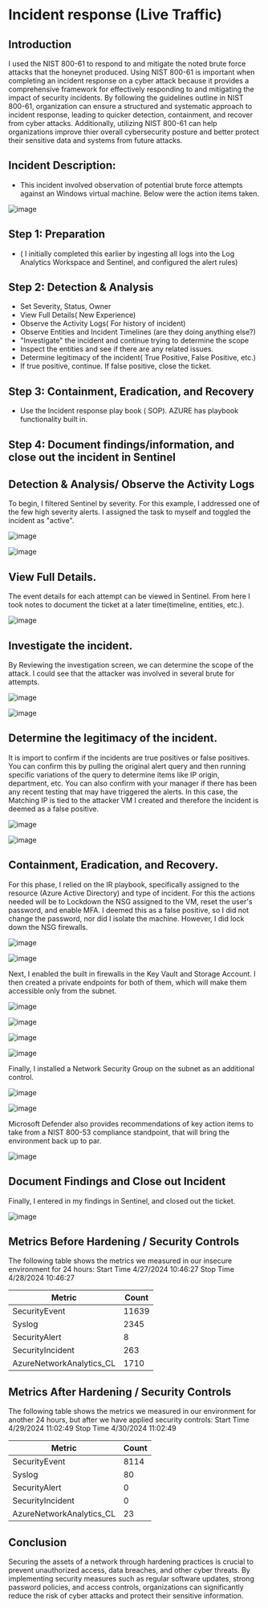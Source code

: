 # Incident response (Live Traffic)




## Introduction
I used the NIST 800-61 to respond to and mitigate the noted brute force attacks that the honeynet produced.   Using NIST 800-61 is important when completing an incident response on a cyber attack because it provides a comprehensive framework for effectively responding to and mitigating the impact of security incidents. By following the guidelines outline in NIST 800-61, organization can ensure a structured and systematic approach to incident response, leading to quicker detection, containment, and recover from cyber attacks. Additionally, utilizing NIST 800-61 can help organizations improve thier overall cybersecurity posture and better protect their sensitive data and systems from future attacks. 


## Incident Description:
- This incident involved observation of potential brute force attempts against an Windows virtual machine. Below were the action items taken.



![image](https://github.com/dbriones49/Incident-Response/assets/143753667/1ae97c06-4065-4122-8323-3377aae59d06)



## Step 1: Preparation
- ( I initially completed this earlier by ingesting all logs into the Log Analytics Workspace and Sentinel, and configured the alert rules)


## Step 2: Detection & Analysis
- Set Severity, Status, Owner
- View Full Details( New Experience)
- Observe the Activity Logs( For history of incident)
- Observe Entities and Incident Timelines (are they doing anything else?)
- "Investigate" the incident and continue trying to determine the scope
- Inspect the entities and see if there are any related issues.
- Determine legitimacy of the incident( True Positive, False Positive, etc.)
- If true positive, continue. If false positive, close the ticket.

## Step 3: Containment, Eradication, and Recovery
- Use the Incident response play book ( SOP). AZURE has playbook functionality built in. 


## Step 4: Document findings/information, and close out the incident in Sentinel
  









## Detection & Analysis/ Observe the Activity Logs
To begin, I filtered Sentinel by severity. For this example, I addressed one of the few high severity alerts. I assigned the task to myself and toggled the incident as "active".

![image](https://github.com/dbriones49/Incident-Response/assets/143753667/9d7bd041-616e-4970-a665-b78fa074d6e9)


![image](https://github.com/dbriones49/Incident-Response/assets/143753667/4329508a-8ba6-4194-8826-6f63c1f2ea4d)


## View Full Details.
The event details for each attempt can be viewed in Sentinel. From here I took notes to document the ticket at a later time(timeline, entities, etc.).


![image](https://github.com/dbriones49/Incident-Response/assets/143753667/54195b25-7ba8-43cb-98ee-195450d6fbd7)




## Investigate the incident.
By Reviewing the investigation screen, we can determine the scope of the attack. I could see that the attacker was involved in several brute for attempts.



![image](https://github.com/dbriones49/Incident-Response/assets/143753667/60da6b6e-0698-41e8-8538-1e9f863c1f8e)


![image](https://github.com/dbriones49/Incident-Response/assets/143753667/17ec5de8-3621-42e4-b532-34b01f199451)



## Determine the legitimacy of the incident.
It is import to confirm if the incidents are true positives or false positives. You can confirm this by pulling the original alert query and then running specific variations of the query to determine items like IP origin, department, etc. You can also confirm with your manager if there has been any recent testing that may have triggered the alerts. In this case, the Matching IP is tied to the attacker VM I created and therefore the incident is deemed as a false positive. 





![image](https://github.com/dbriones49/Incident-Response/assets/143753667/02e2adc0-a577-48cf-8cf6-7cc267b46325)





![image](https://github.com/dbriones49/Incident-Response/assets/143753667/10b872bb-252a-4b2d-b35d-9cd1cc5f2609)

## Containment, Eradication, and Recovery.

For this phase, I relied on the IR playbook, specifically assigned to the resource (Azure Active Directory) and type of incident. For this the actions needed will be to  Lockdown the NSG assigned to the VM, reset the user's password, and enable MFA. I deemed this as a false positive, so I did not change the password, nor did I isolate the machine. However, I did lock down the NSG firewalls. 




![image](https://github.com/dbriones49/Incident-Response/assets/143753667/3107dc02-b69b-4478-a8a9-9b8b7c159895)





![image](https://github.com/dbriones49/Incident-Response/assets/143753667/3a30bf1c-7245-4f3e-916d-99eff5468048)



Next, I enabled the built in firewalls in the Key Vault and Storage Account. I then created a private endpoints for both of them, which will make them accessible only from the subnet. 



![image](https://github.com/dbriones49/Incident-Response/assets/143753667/72d89802-7584-4c62-b24a-f905c3c51595)





![image](https://github.com/dbriones49/Incident-Response/assets/143753667/a8441724-037b-4be7-85d9-cbec10fbb154)






![image](https://github.com/dbriones49/Incident-Response/assets/143753667/abb81233-a5ed-45b6-9385-cd8621ca41ef)






![image](https://github.com/dbriones49/Incident-Response/assets/143753667/b64c25bf-5830-4037-8a42-e7902943d38d)





Finally, I installed a Network Security Group on the subnet as an additional control.




![image](https://github.com/dbriones49/Incident-Response/assets/143753667/613cee56-98e5-4cb0-98d7-f302537c9051)







![image](https://github.com/dbriones49/Incident-Response/assets/143753667/f5fecfcb-d309-4fa4-8ac0-387c36da868d)
















Microsoft Defender also provides recommendations of key action items to take from a NIST 800-53 compliance standpoint, that will bring the environment back up to par.   






![image](https://github.com/dbriones49/Incident-Response/assets/143753667/e55419b7-5e64-47f4-b9fa-863e5c4f223f)











 ## Document Findings and Close out Incident
 Finally, I entered in my findings in Sentinel, and closed out the ticket.
 


![image](https://github.com/dbriones49/Incident-Response/assets/143753667/e2b57f17-1421-409a-9903-ea7a51b08aa1)



## Metrics Before Hardening / Security Controls

The following table shows the metrics we measured in our insecure environment for 24 hours:
Start Time 4/27/2024 10:46:27
Stop Time 4/28/2024 10:46:27

| Metric                   | Count
| ------------------------ | -----
| SecurityEvent            | 11639
| Syslog                   | 2345
| SecurityAlert            | 8
| SecurityIncident         | 263
| AzureNetworkAnalytics_CL | 1710



## Metrics After Hardening / Security Controls

The following table shows the metrics we measured in our environment for another 24 hours, but after we have applied security controls:
Start Time 4/29/2024 11:02:49
Stop Time	4/30/2024 11:02:49

| Metric                   | Count
| ------------------------ | -----
| SecurityEvent            | 8114
| Syslog                   | 80
| SecurityAlert            | 0
| SecurityIncident         | 0
| AzureNetworkAnalytics_CL | 23




## Conclusion


Securing the assets of a network through hardening practices is crucial to prevent unauthorized access, data breaches, and other cyber threats. By implementing security measures such as regular software updates, strong password policies, and access controls, organizations can significantly reduce the risk of cyber attacks and protect their sensitive information. 

